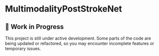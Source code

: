 # MultimodalityPostStrokeNet


## 🚧 Work in Progress

This project is still under active development. Some parts of the code are being updated or refactored, so you may encounter incomplete features or temporary issues.
